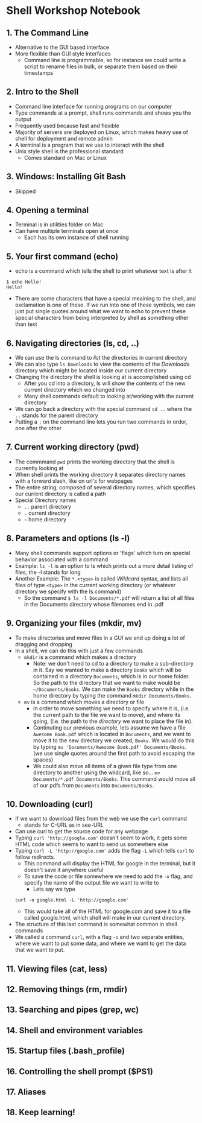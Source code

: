 # Shell Workshop Notebook

## 1. The Command Line

* Alternative to the GUI based interface
* More flexible than GUI style interfaces
  * Command line is programmable, so for instance we could write a script to rename files in bulk, or separate them based on their timestamps

## 2. Intro to the Shell

* Command line interface for running programs on our computer
* Type commands at a prompt, shell runs commands and shows you the output
* Frequently used because fast and flexible
* Majority of servers are deployed on Linux, which makes heavy use of shell for deployment and remote admin
* A terminal is a program that we use to interact with the shell
* Unix style shell is the professional standard
  * Comes standard on Mac or Linux

## 3. Windows: Installing Git Bash
* Skipped

## 4. Opening a terminal

* Terminal is in utilities folder on Mac
* Can have multiple terminals open at once
  * Each has its own instance of shell running


## 5. Your first command (echo)

* echo is a command which tells the shell to print whatever text is after it
``` 
$ echo Hello!
Hello!
```
* There are some characters that have a special meaining to the shell, and exclamation is one of these. If we run into one of these symbols, we can just put single quotes around what we want to echo to prevent these special characters from being interpreted by shell as something other than text

## 6. Navigating directories (ls, cd, ..)

* We can use the ls command to *list* the directories in current directory
* We can also type `ls Downloads` to view the contents of the *Downloads* directory which might be located inside our current directory
* Changing the directory the shell is looking at is accomplished using cd
  * After you cd into a directory, ls will show the contents of the new current directory which we changed into
  * Many shell commands default to looking at/working with the current directory
* We can go back a directory with the special command `cd ..` where the `..` stands for the parent directory
* Putting a `;` on the command line lets you run two commands in order, one after the other
  
## 7. Current working directory (pwd)

* The commmand `pwd` prints the working directory that the shell is currently looking at
* When shell prints the working directory it separates directory names with a forward slash, like on url's for webpages
* The entire string, composed of several directory names, which specifies our current directory is called a path
* Special Directory names
  * `..` parent directory
  * `.` current directory
  * `~` home directory

## 8. Parameters and options (ls -l)

* Many shell commands support options or 'flags' which turn on special behavior associated with a command
* Example: `ls -l` is an option to ls which prints out a more detail listing of files, the -l stands for long
* Another Example: The `*.<type>` is called *Wildcard* syntax, and lists all files of type `<type>` in the current working directory (or whatever directory we specify with the ls command)
  * So the command `$ ls -l Documents/*.pdf` will return a list of all files in the Documents directory whose filenames end in .pdf

## 9. Organizing your files (mkdir, mv)

* To make directories and move files in a GUI we end up doing a lot of dragging and dropping
* In a shell, we can do this with just a few commands
  * `mkdir` is a command which makes a directory
    * Note: we don't need to cd to a directory to make a sub-directory in it. Say we wanted to make a directory `Books` which will be contained in a directory `Documents`, which is in our home folder. So the path to the directory that we want to make would be `~/Documents/Books`. We can make the `Books` directory while in the home directory by typing the command `mkdir Documents/Books`.
  * `mv` is a command which moves a directory or file
    * In order to move something we need to specify where it is, (i.e. the current path to the file we want to move), and where its going, (i.e. the path to the *directory* we want to place the file in). 
    * Continuting our previous example, lets assume we have a file `Awesome Book.pdf` which is located in `Documents`, and we want to move it to the new directory we created, `Books`. We would do this by typing `mv 'Documents/Awesome Book.pdf' Documents/Books`. (we use single quotes around the first path to avoid escaping the spaces)
    * We could also move all items of a given file type from one directory to another using the wildcard, like so... `mv Documents/*.pdf Documents/Books`. This command would move all of our pdfs from `Documents` into `Documents/Books`.


## 10. Downloading (curl)

* If we want to download files from the web we use the `curl` command
  * stands for C-URL as in see-URL
* Can use curl to get the source code for any webpage
* Typing `curl 'http://google.com'` doesn't seem to work, it gets some HTML code which seems to want to send us somewhere else
* Typing `curl -L 'http://google.com'` adds the flag `-L` which tells `curl` to follow redirects.
  * This command will display the HTML for google in the terminal, but it doesn't save it anywhere useful
  * To save the code or file somewhere we need to add the `-o` flag, and specify the name of the output file we want to write to
    * Lets say we type 
  ```
  curl -o google.html -L 'http://google.com'
  ```
    * This would take all of the HTML for google.com and save it to a file called google.html, which shell will make in our current directory.
* The structure of this last command is somewhat common in shell commands
* We called a command `curl`, with a flag `-o` and two separate entities, where we want to put some data, and where we want to get the data that we want to put.


## 11. Viewing files (cat, less)

## 12. Removing things (rm, rmdir)

## 13. Searching and pipes (grep, wc)

## 14. Shell and environment variables

## 15. Startup files (.bash_profile)

## 16. Controlling the shell prompt ($PS1)

## 17. Aliases

## 18. Keep learning!